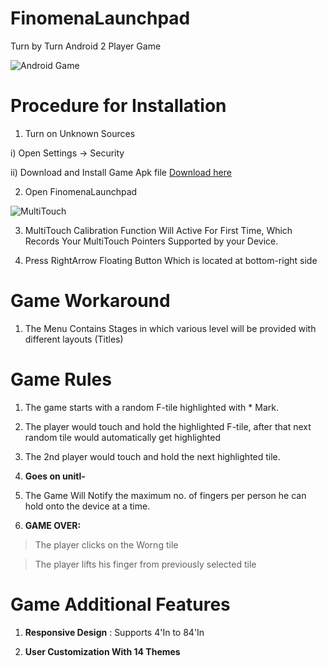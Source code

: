 # FinomenaLaunchpad
Turn by Turn Android 2 Player Game

![Android Game](http://www.gifizer.com/gifs/in/71cb97f05a9da6f82b149f40d6fe5d21.gif)

# Procedure for Installation

1. Turn on Unknown Sources

  i) Open Settings -> Security

  ii) Download and Install Game Apk file     [Download here](https://drive.google.com/open?id=0Bx3jBu0kWpRWcWFKS0pXSjV1OVE)

2. Open FinomenaLaunchpad

![MultiTouch](http://www.gifizer.com/gifs/in/71cb97f05a9da6f82b149f40d6fe5d21.gif)

3. MultiTouch Calibration Function Will Active For First Time, Which Records Your MultiTouch Pointers Supported by your Device.

4. Press RightArrow Floating Button Which is located at bottom-right side

# Game Workaround

1. The Menu Contains Stages in which various level will be provided with different layouts (Titles)


# Game Rules

1. The game starts with a random F-tile highlighted with * Mark.

2. The player would touch and hold the highlighted F-tile, after that next random tile would automatically get highlighted  

3. The 2nd player would touch and hold the next highlighted tile.

4. **Goes on unitl-**

5. The Game Will Notify the maximum no. of fingers per person he can hold onto the device at a time.

6. **GAME OVER:**

  >The player clicks on the Worng tile
  
  >The player lifts his finger from previously selected tile
  
  
# Game Additional Features

1. **Responsive Design** : Supports 4'In to 84'In

2. **User Customization With 14 Themes**
